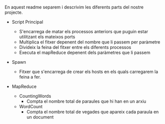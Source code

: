 En aquest readme separem i descrivim les diferents parts del nostre projecte.
- Script Principal
  - S'encarrega de matar els processos anteriors que puguin estar utilitzant els mateixos ports
  - Multiplica el fitxer depenent del nombre que li passem per paràmetre
  - Divideix la feina del fitxer entre els diferents processos
  - Executa el mapReduce depenent dels paràmetres que li passem

- Spawn
  - Fitxer que s'encarrega de crear els hosts en els quals carregarem la feina a fer.

- MapReduce
  - CountingWords
    - Compta el nombre total de paraules que hi han en un arxiu
  - WordCount
    - Compta el nombre total de vegades que apareix cada paraula en un document

